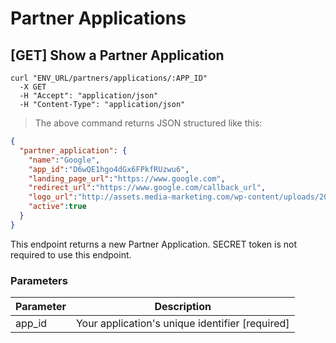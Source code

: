 # Partner Applications

## [GET] Show a Partner Application

```shell
curl "ENV_URL/partners/applications/:APP_ID"
  -X GET
  -H "Accept": "application/json"
  -H "Content-Type": "application/json"
```
> The above command returns JSON structured like this:

```json
{
  "partner_application": {
    "name":"Google",
    "app_id":"D6wQE1hgo4dGx6FPkfRUzwu6",
    "landing_page_url":"https://www.google.com",
    "redirect_url":"https://www.google.com/callback_url",
    "logo_url":"http://assets.media-marketing.com/wp-content/uploads/2017/11/zasto-je-google-ov-logo-nesavrseno-savrsen.jpg",
    "active":true
  }
}
```

This endpoint returns a new Partner Application. SECRET token is not required to use this endpoint. 

### Parameters

Parameter | Description
--------- | -----------
app_id | Your application's unique identifier [required]
